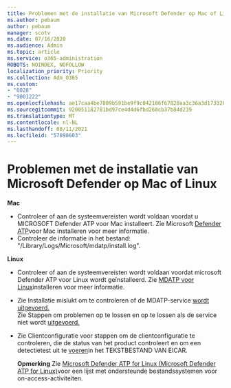 ```yaml
---
title: Problemen met de installatie van Microsoft Defender op Mac of Linux
ms.author: pebaum
author: pebaum
manager: scotv
ms.date: 07/16/2020
ms.audience: Admin
ms.topic: article
ms.service: o365-administration
ROBOTS: NOINDEX, NOFOLLOW
localization_priority: Priority
ms.collection: Adm_O365
ms.custom:
- "6028"
- "9001222"
ms.openlocfilehash: ae17caa4be7809b591be9f9c042186f67828aa3c36a3d17332806e4d92545dc6
ms.sourcegitcommit: 920051182781bd97ce4d4d6fbd268cb37b84d239
ms.translationtype: MT
ms.contentlocale: nl-NL
ms.lasthandoff: 08/11/2021
ms.locfileid: "57898603"
---
```

# <a name="issues-installing-microsoft-defender-on-mac-or-linux"></a>Problemen met de installatie van Microsoft Defender op Mac of Linux

**Mac**

- Controleer of aan de systeemvereisten wordt voldaan voordat u MICROSOFT Defender ATP voor Mac installeert. Zie Microsoft [Defender ATP](https://docs.microsoft.com/windows/security/threat-protection/microsoft-defender-atp/microsoft-defender-atp-mac#how-to-install-microsoft-defender-atp-for-mac)voor Mac installeren voor meer informatie.  
- Controleer de informatie in het bestand: "/Library/Logs/Microsoft/mdatp/install.log".

**Linux**

- Controleer of aan de systeemvereisten wordt voldaan voordat microsoft Defender ATP voor Linux wordt geïnstalleerd. Zie [MDATP voor Linux](https://docs.microsoft.com/windows/security/threat-protection/microsoft-defender-atp/microsoft-defender-atp-linux#system-requirements)installeren voor meer informatie. 
- Zie Installatie mislukt om te controleren of de MDATP-service [wordt uitgevoerd.](https://docs.microsoft.com/windows/security/threat-protection/microsoft-defender-atp/linux-support-install#installation-failed)  
    Zie Stappen om problemen op te lossen en op te lossen als de service niet wordt [uitgevoerd.](https://docs.microsoft.com/windows/security/threat-protection/microsoft-defender-atp/linux-support-install#steps-to-troubleshoot-if-mdatp-service-isnt-running)
- Zie Clientconfiguratie voor stappen om de clientconfiguratie te controleren, die de status van het product controleert en om een detectietest uit te [voeren](https://docs.microsoft.com/windows/security/threat-protection/microsoft-defender-atp/linux-install-manually#client-configuration)in het TEKSTBESTAND VAN EICAR.  

    **Opmerking** Zie [Microsoft Defender ATP for Linux (Microsoft Defender ATP for Linux)](https://docs.microsoft.com/windows/security/threat-protection/microsoft-defender-atp/microsoft-defender-atp-linux#system-requirements)voor een lijst met ondersteunde bestandssystemen voor on-access-activiteiten.